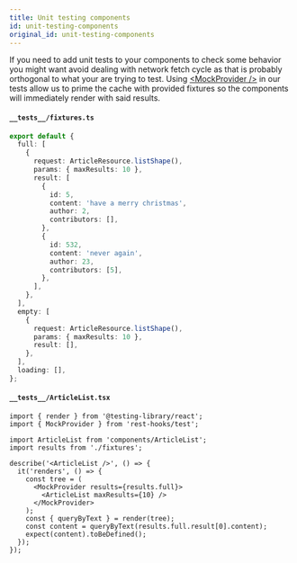 ```yaml
---
title: Unit testing components
id: unit-testing-components
original_id: unit-testing-components
---
```


If you need to add unit tests to your components to check some behavior you might want
avoid dealing with network fetch cycle as that is probably orthogonal to what your are
trying to test. Using [\<MockProvider />](../api/MockProvider.md) in our tests allow
us to prime the cache with provided fixtures so the components will immediately render
with said results.

#### `__tests__/fixtures.ts`

```typescript
export default {
  full: [
    {
      request: ArticleResource.listShape(),
      params: { maxResults: 10 },
      result: [
        {
          id: 5,
          content: 'have a merry christmas',
          author: 2,
          contributors: [],
        },
        {
          id: 532,
          content: 'never again',
          author: 23,
          contributors: [5],
        },
      ],
    },
  ],
  empty: [
    {
      request: ArticleResource.listShape(),
      params: { maxResults: 10 },
      result: [],
    },
  ],
  loading: [],
};
```

#### `__tests__/ArticleList.tsx`

```tsx
import { render } from '@testing-library/react';
import { MockProvider } from 'rest-hooks/test';

import ArticleList from 'components/ArticleList';
import results from './fixtures';

describe('<ArticleList />', () => {
  it('renders', () => {
    const tree = (
      <MockProvider results={results.full}>
        <ArticleList maxResults={10} />
      </MockProvider>
    );
    const { queryByText } = render(tree);
    const content = queryByText(results.full.result[0].content);
    expect(content).toBeDefined();
  });
});
```
